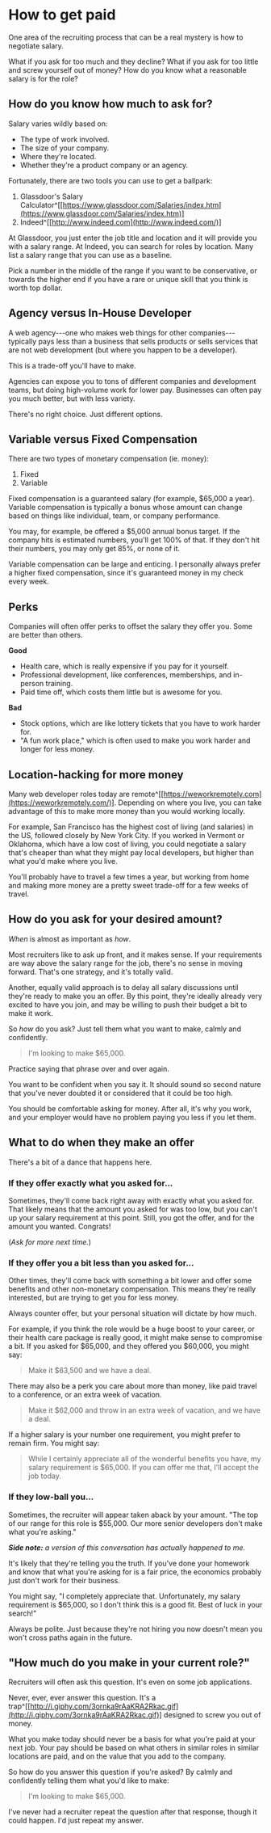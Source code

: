 
# How to get paid

One area of the recruiting process that can be a real mystery is how to negotiate salary.

What if you ask for too much and they decline? What if you ask for too little and screw yourself out of money? How do you know what a reasonable salary is for the role?

## How do you know how much to ask for?

Salary varies wildly based on:

- The type of work involved.
- The size of your company.
- Where they're located.
- Whether they're a product company or an agency.

Fortunately, there are two tools you can use to get a ballpark:

1. Glassdoor's Salary Calculator^[[https://www.glassdoor.com/Salaries/index.htm](https://www.glassdoor.com/Salaries/index.htm)]
2. Indeed^[[http://www.indeed.com](http://www.indeed.com/)]

At Glassdoor, you just enter the job title and location and it will provide you with a salary range. At Indeed, you can search for roles by location. Many list a salary range that you can use as a baseline.

Pick a number in the middle of the range if you want to be conservative, or towards the higher end if you have a rare or unique skill that you think is worth top dollar.

## Agency versus In-House Developer

A web agency---one who makes web things for other companies---typically pays less than a business that sells products or sells services that are not web development (but where you happen to be a developer).

This is a trade-off you'll have to make.

Agencies can expose you to tons of different companies and development teams, but doing high-volume work for lower pay. Businesses can often pay you much better, but with less variety.

There's no right choice. Just different options.

## Variable versus Fixed Compensation

There are two types of monetary compensation (ie. money):

1. Fixed
2. Variable

Fixed compensation is a guaranteed salary (for example, $65,000 a year). Variable compensation is typically a bonus whose amount can change based on things like individual, team, or company performance.

You may, for example, be offered a $5,000 annual bonus target. If the company hits is estimated numbers, you'll get 100% of that. If they don't hit their numbers, you may only get 85%, or none of it.

Variable compensation can be large and enticing. I personally always prefer a higher fixed compensation, since it's guaranteed money in my check every week.

## Perks

Companies will often offer perks to offset the salary they offer you. Some are better than others.

**Good**

- Health care, which is really expensive if you pay for it yourself.
- Professional development, like conferences, memberships, and in-person training.
- Paid time off, which costs them little but is awesome for you.

**Bad**

- Stock options, which are like lottery tickets that you have to work harder for.
- "A fun work place," which is often used to make you work harder and longer for less money.

## Location-hacking for more money

Many web developer roles today are remote^[[https://weworkremotely.com](https://weworkremotely.com/)]. Depending on where you live, you can take advantage of this to make more money than you would working locally.

For example, San Francisco has the highest cost of living (and salaries) in the US, followed closely by New York City. If you worked in Vermont or Oklahoma, which have a low cost of living, you could negotiate a salary that's cheaper than what they might pay local developers, but higher than what you'd make where you live.

You'll probably have to travel a few times a year, but working from home and making more money are a pretty sweet trade-off for a few weeks of travel.

## How do you ask for your desired amount?

*When* is almost as important as *how*.

Most recruiters like to ask up front, and it makes sense. If your requirements are way above the salary range for the job, there's no sense in moving forward. That's one strategy, and it's totally valid.

Another, equally valid approach is to delay all salary discussions until they're ready to make you an offer. By this point, they're ideally already very excited to have you join, and may be willing to push their budget a bit to make it work.

So *how* do you ask? Just tell them what you want to make, calmly and confidently.

> I'm looking to make $65,000.

Practice saying that phrase over and over again.

You want to be confident when you say it. It should sound so second nature that you've never doubted it or considered that it could be too high.

You should be comfortable asking for money. After all, it's why you work, and your employer would have no problem paying you less if you let them.

## What to do when they make an offer

There's a bit of a dance that happens here.

### If they offer exactly what you asked for...

Sometimes, they'll come back right away with exactly what you asked for. That likely means that the amount you asked for was too low, but you can't up your salary requirement at this point. Still, you got the offer, and for the amount you wanted. Congrats!

(*Ask for more next time.*)

### If they offer you a bit less than you asked for...

Other times, they'll come back with something a bit lower and offer some benefits and other non-monetary compensation. This means they're really interested, but are trying to get you for less money.

Always counter offer, but your personal situation will dictate by how much.

For example, if you think the role would be a huge boost to your career, or their health care package is really good, it might make sense to compromise a bit. If you asked for $65,000, and they offered you $60,000, you might say:

> Make it $63,500 and we have a deal.

There may also be a perk you care about more than money, like paid travel to a conference, or an extra week of vacation.

> Make it $62,000 and throw in an extra week of vacation, and we have a deal.

If a higher salary is your number one requirement, you might prefer to remain firm. You might say:

> While I certainly appreciate all of the wonderful benefits you have, my salary requirement is $65,000. If you can offer me that, I'll accept the job today.

### If they low-ball you...

Sometimes, the recruiter will appear taken aback by your amount. "The top of our range for this role is $55,000. Our more senior developers don't make what you're asking."

***Side note:*** *a version of this conversation has actually happened to me.*

It's likely that they're telling you the truth. If you've done your homework and know that what you're asking for is a fair price, the economics probably just don't work for their business.

You might say, "I completely appreciate that. Unfortunately, my salary requirement is $65,000, so I don't think this is a good fit. Best of luck in your search!"

Always be polite. Just because they're not hiring you now doesn't mean you won't cross paths again in the future.

## "How much do you make in your current role?"

Recruiters will often ask this question. It's even on some job applications.

Never, ever, ever answer this question. It's a trap^[[http://i.giphy.com/3ornka9rAaKRA2Rkac.gif](http://i.giphy.com/3ornka9rAaKRA2Rkac.gif)] designed to screw you out of money.

What you make today should never be a basis for what you're paid at your next job. Your pay should be based on what others in similar roles in similar locations are paid, and on the value that you add to the company.

So how do you answer this question if you're asked? By calmly and confidently telling them what you'd like to make:

> I'm looking to make $65,000.

I've never had a recruiter repeat the question after that response, though it could happen. I'd just repeat my answer.